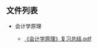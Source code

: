 

## 文件列表

- 会计学原理

    - [《会计学原理》复习总结.pdf](https://github.com/bjut-swift/BJUT-Helper/raw/master/%E4%BC%9A%E8%AE%A1%E5%AD%A6%E5%8E%9F%E7%90%86/%E3%80%8A%E4%BC%9A%E8%AE%A1%E5%AD%A6%E5%8E%9F%E7%90%86%E3%80%8B%E5%A4%8D%E4%B9%A0%E6%80%BB%E7%BB%93.pdf)

